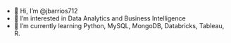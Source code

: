 - 👋 Hi, I’m @jbarrios712
- 👀 I’m interested in Data Analytics and Business Intelligence
- 🌱 I’m currently learning Python, MySQL, MongoDB, Databricks, Tableau, R.

<!---
jbarrios712/jbarrios712 is a ✨ special ✨ repository because its `README.md` (this file) appears on your GitHub profile.
You can click the Preview link to take a look at your changes.
--->
